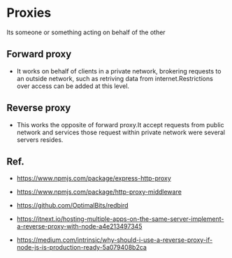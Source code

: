 # Proxies
  Its someone or something acting on behalf of the other
## Forward proxy
   * It works on behalf of clients in a private network, brokering requests to an outside network, such as retriving data from internet.Restrictions over access can be
     added at this level.
## Reverse proxy
   * This works the opposite of forward proxy.It accept requests from public network and services those request within private network were several servers resides.
   
## Ref.
 - https://www.npmjs.com/package/express-http-proxy  

 - https://www.npmjs.com/package/http-proxy-middleware  

 - https://github.com/OptimalBits/redbird

 - https://itnext.io/hosting-multiple-apps-on-the-same-server-implement-a-reverse-proxy-with-node-a4e213497345 

 - https://medium.com/intrinsic/why-should-i-use-a-reverse-proxy-if-node-js-is-production-ready-5a079408b2ca
